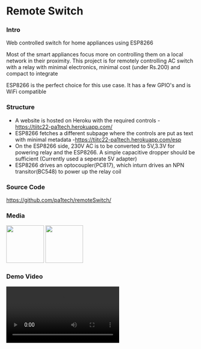 # Remote Switch

### Intro
Web controlled switch for home appliances using ESP8266

Most of the smart appliances focus more on controlling them on a local network in their proximity. This project is for remotely controlling AC switch with a relay with minimal electronics, minimal cost (under Rs.200) and compact to integrate

ESP8266 is the perfect choice for this use case. It has a few GPIO's and is WiFi compatible

### Structure
* A website is hosted on Heroku with the required controls - https://tiitc22-pa1tech.herokuapp.com/
* ESP8266 fetches a different subpage where the controls are put as text with minimal metadata -https://tiitc22-pa1tech.herokuapp.com/esp
* On the ESP8266 side, 230V AC is to be converted to 5V,3.3V for powering relay and the ESP8266. A simple capacitive dropper should be sufficient (Currently used a seperate 5V adapter)
* ESP8266 drives an optocoupler(PC817), which inturn drives an NPN transitor(BC548) to power up the relay coil

### Source Code
https://github.com/pa1tech/remoteSwitch/

### Media
<img src="https://pa1tech.github.io/remoteSwitch/assets/cir1.jpg" width="100px"/>
<img src="https://pa1tech.github.io/remoteSwitch/assets/cir2.jpg" width="100px"/>

### Demo Video
<video controls>
  <source src="https://pa1tech.github.io/remoteSwitch/assets/demo.mp4" type="video/mp4">
</video>